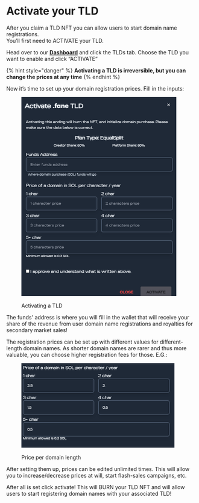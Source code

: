 # Activate your TLD

After you claim a TLD NFT you can allow users to start domain name registrations. \
You’ll first need to ACTIVATE your TLD.

Head over to our [**Dashboard**](https://alldomains.id/dashboard) and click the TLDs tab. Choose the TLD you want to enable and click “ACTIVATE”

{% hint style="danger" %}
**Activating a TLD is irreversible, but you can change the prices at any time**
{% endhint %}

Now it’s time to set up your domain registration prices. Fill in the inputs:

<figure><img src="../.gitbook/assets/activate_tld.png" alt=""><figcaption><p>Activating a TLD</p></figcaption></figure>

The funds' address is where you will fill in the wallet that will receive your share of the revenue from user domain name registrations and royalties for secondary market sales!

The registration prices can be set up with different values for different-length domain names. As shorter domain names are rarer and thus more valuable, you can choose higher registration fees for those. E.G.:

<figure><img src="../.gitbook/assets/character_pricing.png" alt=""><figcaption><p>Price per domain length</p></figcaption></figure>

After setting them up, prices can be edited unlimited times. This will allow you to increase/decrease prices at will, start flash-sales campaigns, etc.

After all is set click activate! This will BURN your TLD NFT and will allow users to start registering domain names with your associated TLD!
